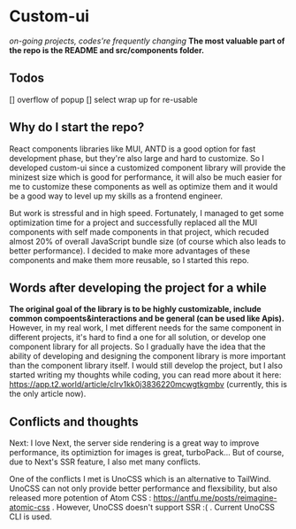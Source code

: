 # Custom-ui

*on-going projects, codes're frequently changing*
**The most valuable part of the repo is the README and src/components folder.**

## Todos
[] overflow of popup
[] select wrap up for re-usable

## Why do I start the repo?

React components libraries like MUI, ANTD is a good option for fast development phase, but they're also large and hard to customize. So I developed custom-ui since a customized component library will provide the minizest size which is good for performance, it will also be much easier for me to customize these components as well as optimize them and it would be a good way to level up my skills as a frontend engineer.

But work is stressful and in high speed. Fortunately, I managed to get some optimization time for a project and successfully replaced all the MUI components with self made components in that project, which recuded almost 20% of overall JavaScript bundle size (of course which also leads to better performance). I decided to make more advantages of these components and make them more reusable, so I started this repo.

## Words after developing the project for a while
**The original goal of the library is to be highly customizable, include common compoents&interactions and be general (can be used like Apis).** However, in my real work, I met different needs for the same component in different projects, it's hard to find a one for all solution, or develop one component library for all projects. So I gradually have the idea that the ability of developing and designing the component library is more important than the component library itself.  I would still develop the project, but I also started writing my thoughts while coding, you can read more about it here: https://app.t2.world/article/clrv1kk0j3836220mcwgtkgmbv  (currently, this is the only article now).

## Conflicts and thoughts

Next: I love Next, the server side rendering is a great way to improve performance, its optimiztion for images is great, turboPack... But of course, due to Next's SSR feature, I also met many conflicts.

One of the conflicts I met is UnoCSS which is an alternative to TailWind. UnoCSS can not only provide better performance and flexsibility, but also released more potention of Atom CSS : https://antfu.me/posts/reimagine-atomic-css . However, UnoCSS doesn't support SSR :( . Current UnoCSS CLI is used. 

